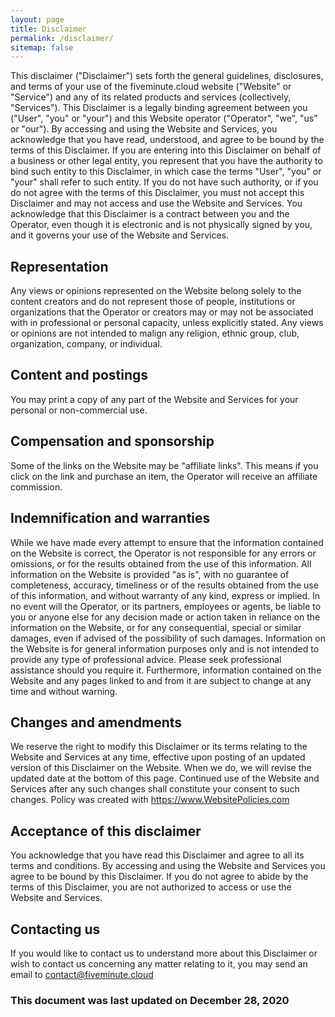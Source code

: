 ```yaml
---
layout: page
title: Disclaimer
permalink: /disclaimer/
sitemap: false
---
```

This disclaimer ("Disclaimer") sets forth the general guidelines, disclosures, and terms of your use of the fiveminute.cloud website ("Website" or "Service") and any of its related products and services (collectively, "Services"). This Disclaimer is a legally binding agreement between you ("User", "you" or "your") and this Website operator ("Operator", "we", "us" or "our"). By accessing and using the Website and Services, you acknowledge that you have read, understood, and agree to be bound by the terms of this Disclaimer. If you are entering into this Disclaimer on behalf of a business or other legal entity, you represent that you have the authority to bind such entity to this Disclaimer, in which case the terms "User", "you" or "your" shall refer to such entity. If you do not have such authority, or if you do not agree with the terms of this Disclaimer, you must not accept this Disclaimer and may not access and use the Website and Services. You acknowledge that this Disclaimer is a contract between you and the Operator, even though it is electronic and is not physically signed by you, and it governs your use of the Website and Services.

## Representation

Any views or opinions represented on the Website belong solely to the content creators and do not represent those of people, institutions or organizations that the Operator or creators may or may not be associated with in professional or personal capacity, unless explicitly stated. Any views or opinions are not intended to malign any religion, ethnic group, club, organization, company, or individual.

## Content and postings

You may print a copy of any part of the Website and Services for your personal or non-commercial use.

## Compensation and sponsorship

Some of the links on the Website may be "affiliate links". This means if you click on the link and purchase an item, the Operator will receive an affiliate commission.

## Indemnification and warranties

While we have made every attempt to ensure that the information contained on the Website is correct, the Operator is not responsible for any errors or omissions, or for the results obtained from the use of this information. All information on the Website is provided "as is", with no guarantee of completeness, accuracy, timeliness or of the results obtained from the use of this information, and without warranty of any kind, express or implied. In no event will the Operator, or its partners, employees or agents, be liable to you or anyone else for any decision made or action taken in reliance on the information on the Website, or for any consequential, special or similar damages, even if advised of the possibility of such damages. Information on the Website is for general information purposes only and is not intended to provide any type of professional advice. Please seek professional assistance should you require it. Furthermore, information contained on the Website and any pages linked to and from it are subject to change at any time and without warning.

## Changes and amendments

We reserve the right to modify this Disclaimer or its terms relating to the Website and Services at any time, effective upon posting of an updated version of this Disclaimer on the Website. When we do, we will revise the updated date at the bottom of this page. Continued use of the Website and Services after any such changes shall constitute your consent to such changes. Policy was created with https://www.WebsitePolicies.com

## Acceptance of this disclaimer

You acknowledge that you have read this Disclaimer and agree to all its terms and conditions. By accessing and using the Website and Services you agree to be bound by this Disclaimer. If you do not agree to abide by the terms of this Disclaimer, you are not authorized to access or use the Website and Services.

## Contacting us

If you would like to contact us to understand more about this Disclaimer or wish to contact us concerning any matter relating to it, you may send an email to contact@fiveminute.cloud

### This document was last updated on December 28, 2020